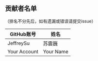 贡献者名单
-------------
（排名不分先后，如有遗漏或错误请提交issue）

| GitHub账号           |  姓名        |
|----------------------|-------------|
| JeffreySu            | 苏震巍       | 
| Your Account         | Your Name   | 